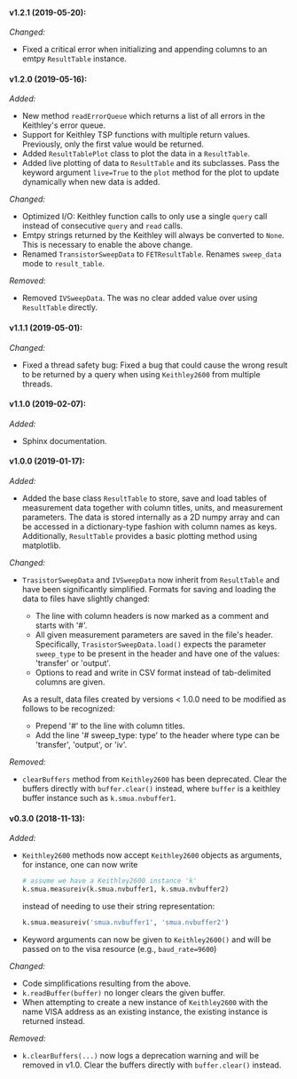 #### v1.2.1 (2019-05-20):
_Changed:_

- Fixed a critical error when initializing and appending columns to an emtpy `ResultTable` instance.

#### v1.2.0 (2019-05-16):
_Added:_

- New method `readErrorQueue` which returns a list of all errors in the Keithley's error queue.
- Support for Keithley TSP functions with multiple return values. Previously, only the first value would be returned.
- Added `ResultTablePlot` class to plot the data in a `ResultTable`.
- Added live plotting of data to `ResultTable` and its subclasses. Pass the keyword argument `live=True` to the `plot` method for the plot to update dynamically when new data is added.

_Changed:_

- Optimized I/O: Keithley function calls to only use a single `query` call instead of consecutive `query` and `read` calls.
- Emtpy strings returned by the Keithley will always be converted to `None`. This is necessary to enable the above change.
- Renamed `TransistorSweepData` to `FETResultTable`. Renames `sweep_data` mode to `result_table`.

_Removed:_

- Removed `IVSweepData`. The was no clear added value over using `ResultTable` directly.

#### v1.1.1 (2019-05-01):
_Changed:_

- Fixed a thread safety bug: Fixed a bug that could cause the wrong result to be returned by a query when using `Keithley2600` from multiple threads.

#### v1.1.0 (2019-02-07):
_Added:_

- Sphinx documentation.

#### v1.0.0 (2019-01-17):
_Added:_

- Added the base class `ResultTable` to store, save and load tables of measurement data together with column titles, units, and measurement parameters. The data is stored internally as a 2D numpy array and can be accessed in a dictionary-type fashion with column names as keys. Additionally, `ResultTable` provides a basic plotting method using matplotlib.

_Changed:_

- `TrasistorSweepData` and `IVSweepData` now inherit from `ResultTable` and have been significantly simplified. Formats for saving and loading the data to files have slightly changed:

	- The line with column headers is now  marked as a comment and starts with '#'.
	- All given measurement parameters are saved in the file's header. Specifically, `TrasistorSweepData.load()` expects the parameter     `sweep_type` to be present in the header and
	  have one of the values: 'transfer' or 'output'.
	- Options to read and write in CSV format instead of tab-delimited columns are given.

	As a result, data files created by versions < 1.0.0 need to be modified as follows to be recognized:

	- Prepend '#' to the line with column titles.
	- Add the line '# sweep_type: type' to the header where type can be 'transfer', 'output', or 'iv'.

_Removed:_

- `clearBuffers` method from `Keithley2600` has been deprecated. Clear the buffers directly with `buffer.clear()` instead, where `buffer` is a keithley buffer instance such as `k.smua.nvbuffer1`.

#### v0.3.0 (2018-11-13):
_Added:_

- `Keithley2600` methods now accept `Keithley2600` objects as arguments, for instance, one can now write
  ```python
  # assume we have a Keithley2600 instance 'k'
  k.smua.measureiv(k.smua.nvbuffer1, k.smua.nvbuffer2)
  ```
  instead of needing to use their string representation:
  ```python
  k.smua.measureiv('smua.nvbuffer1', 'smua.nvbuffer2')
  ```
- Keyword arguments can now be given to `Keithley2600()` and will be passed on to the visa resource (e.g., `baud_rate=9600`)

_Changed:_

- Code simplifications resulting from the above.
- `k.readBuffer(buffer)` no longer clears the given buffer.
- When attempting to create a new instance of `Keithley2600` with the name VISA address as an existing instance, the existing instance is returned instead.

_Removed:_

- `k.clearBuffers(...)` now logs a deprecation warning and will be removed in v1.0. Clear the buffers directly with `buffer.clear()` instead.
